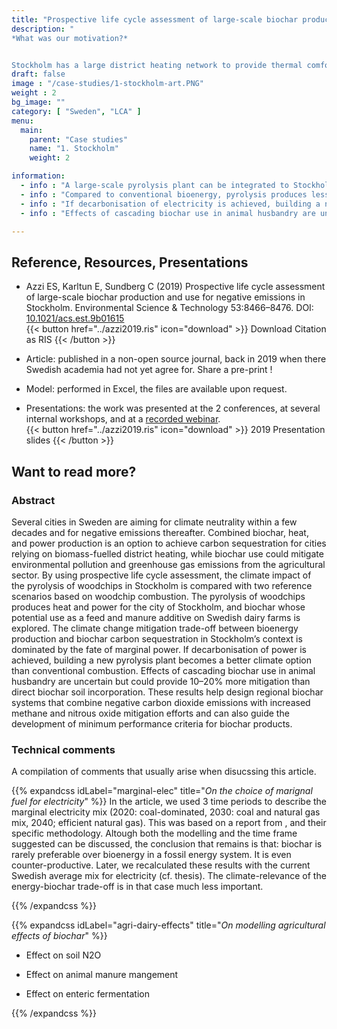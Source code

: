 ```yaml
---
title: "Prospective life cycle assessment of large-scale biochar production and use for negative emissions in Stockholm"
description: "
*What was our motivation?*


Stockholm has a large district heating network to provide thermal comfort during winter times. Over the past decades, the fuel mix of the heating network was heavily decarbonised, moving away from coal and oil to favor biomass, large-scale heat pumps, and waste. What could be the next step for further reducing the climate change impact of Stockholms's energy system? Is it climate-suitable to invest in a large-scale biochar plant or should we invest in conventional bioenergy technologies? That was the context of this case study, performed in 2017-2019." # a text describing the motivations, the context, the research questions, attratively
draft: false
image : "/case-studies/1-stockholm-art.PNG"
weight : 2
bg_image: ""
category: [ "Sweden", "LCA" ]
menu:
  main:
    parent: "Case studies"
    name: "1. Stockholm"
    weight: 2

information:
  - info : "A large-scale pyrolysis plant can be integrated to Stockholm district heating network, and operate as base-load plant with high up-time (ca 80% of the year)"
  - info : "Compared to conventional bioenergy, pyrolysis produces less heat and power per unit of biomass. This entails a climate change mitigation trade-off which is mainly influenced by the type of electricity available."
  - info : "If decarbonisation of electricity is achieved, building a new pyrolysis plant becomes a better climate option than conventional combustion."
  - info : "Effects of cascading biochar use in animal husbandry are uncertain but could provide 10–20% more mitigation than direct biochar soil incorporation, via nitrous oxide and methane emission reductions."

---
```


## **Reference, Resources, Presentations** 
- Azzi ES, Karltun E, Sundberg C (2019) Prospective life cycle assessment of large-scale biochar production and use for negative emissions in Stockholm. Environmental Science & Technology 53:8466–8476. DOI: [10.1021/acs.est.9b01615](https://pubs.acs.org/doi/10.1021/acs.est.9b01615) <br/>{{< button href="../azzi2019.ris" icon="download" >}} Download Citation as RIS {{< /button >}}  
- Article: published in a non-open source journal, back in 2019 when there Swedish academia had not yet agree for. Share a pre-print ! 
- Model: performed in Excel, the files are available upon request.
  
- Presentations: the work was presented at the 2 conferences, at several internal workshops, and at a [recorded webinar](https://youtu.be/Wd1aSp3Fp-E?t=789). 
<br/>{{< button href="../azzi2019.ris" icon="download" >}} 2019 Presentation slides {{< /button >}} 


## **Want to read more?**

### Abstract 

Several cities in Sweden are aiming for climate neutrality within a few decades and for negative emissions thereafter. Combined biochar, heat, and power production is an option to achieve carbon sequestration for cities relying on biomass-fuelled district heating, while biochar use could mitigate environmental pollution and greenhouse gas emissions from the agricultural sector. By using prospective life cycle assessment, the climate impact of the pyrolysis of woodchips in Stockholm is compared with two reference scenarios based on woodchip combustion. The pyrolysis of woodchips produces heat and power for the city of Stockholm, and biochar whose potential use as a feed and manure additive on Swedish dairy farms is explored. The climate change mitigation trade-off between bioenergy production and biochar carbon sequestration in Stockholm’s context is dominated by the fate of marginal power. If decarbonisation of power is achieved, building a new pyrolysis plant becomes a better climate option than conventional combustion. Effects of cascading biochar use in animal husbandry are uncertain but could provide 10–20% more mitigation than direct biochar soil incorporation. These results help design regional biochar systems that combine negative carbon dioxide emissions with increased methane and nitrous oxide mitigation efforts and can also guide the development of minimum performance criteria for biochar products.

### Technical comments

A compilation of comments that usually arise when disucssing this article.

{{% expandcss idLabel="marginal-elec" title="*On the choice of marignal fuel for electricity*" %}}
  In the article, we used 3 time periods to describe the marginal electricity mix (2020: coal-dominated, 2030: coal and natural gas mix, 2040; efficient natural gas). This was based on a report from , and their specific methodology. Altough both the modelling and the time frame suggested can be discussed, the conclusion that remains is that: biochar is rarely preferable over bioenergy in a fossil energy system. It is even counter-productive. Later, we recalculated these results with the current Swedish average mix for electricity (cf. thesis). The climate-relevance of the energy-biochar trade-off is in that case much less important.    

{{% /expandcss %}}

{{% expandcss idLabel="agri-dairy-effects" title="*On modelling agricultural effects of biochar*" %}}
  - Effect on soil N2O

  - Effect on animal manure mangement

  - Effect on enteric fermentation

{{% /expandcss %}}